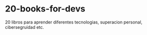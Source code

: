 # 20-books-for-devs
20 libros para aprender diferentes tecnologias, superacion personal, cibersegruidad etc.
